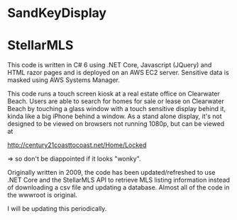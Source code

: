 # SandKeyDisplay
# StellarMLS

This code is written in C# 6 using .NET Core, Javascript (JQuery) and HTML razor pages and is deployed on an AWS EC2 server. Sensitive data is masked using AWS Systems Manager.

This code runs a touch screen kiosk at a real estate office on Clearwater Beach. Users are able to search for homes for sale or lease on Clearwater Beach by touching a glass window with a touch sensitive display behind it, kinda like a big iPhone behind a window. As a stand alone display, it's not designed to be viewed on browsers not running 1080p, but can be viewed at

http://century21coasttocoast.net/Home/Locked 

=> so don't be diappointed if it looks "wonky".

Originally written in 2009, the code has been updated/refreshed to use .NET Core and the StellarMLS API to retrieve MLS listing information instead of downloading a csv file and updating a database. Almost all of the code in the wwwroot is original.

I will be updating this periodically.
